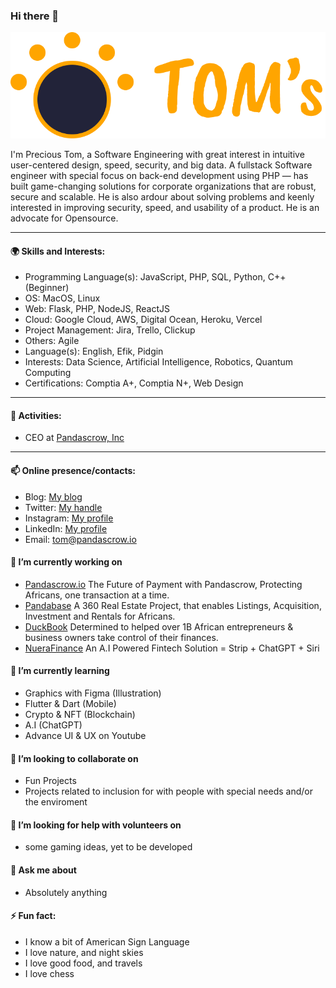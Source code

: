 ### Hi there 👋

![prezine](https://raw.githubusercontent.com/prezine/prezine/main/logo.png)


I'm Precious Tom, a Software Engineering with great interest in intuitive user-centered design, speed, security, and big data. A fullstack Software engineer with special focus on back-end development using PHP — has built game-changing solutions for corporate organizations that are robust, secure and scalable. He is also ardour about solving problems and keenly interested in improving security, speed, and usability of a product. He is an advocate for Opensource.

---
#### 🌍 Skills and Interests:
- Programming Language(s): JavaScript, PHP, SQL, Python, C++(Beginner)
- OS: MacOS, Linux
- Web: Flask, PHP, NodeJS, ReactJS
- Cloud: Google Cloud, AWS, Digital Ocean, Heroku, Vercel
- Project Management: Jira, Trello, Clickup
- Others: Agile
- Language(s): English, Efik, Pidgin
- Interests: Data Science, Artificial Intelligence, Robotics, Quantum Computing
- Certifications: Comptia A+, Comptia N+, Web Design

---
#### 🚀 Activities:
- CEO at [Pandascrow, Inc](https://pandascrow.io/)
---

#### 📫 Online presence/contacts:
- Blog: [My blog](https://medium.com/@precioustom)
- Twitter: [My handle](https://twitter.com/PAniefiok)
- Instagram: [My profile](https://www.instagram.com/life.of.a.nerd/)
- LinkedIn: [My profile](https://www.linkedin.com/in/precioustom/)
- Email: [tom@pandascrow.io](mailto:tom@pandascrow.io)

#### 🔭 I’m currently working on 
- [Pandascrow.io](https://pandascrow.io) The Future of Payment with Pandascrow, Protecting Africans, one transaction at a time.
- [Pandabase](#) A 360 Real Estate Project, that enables Listings, Acquisition, Investment and Rentals for Africans.
- [DuckBook](https://tryduckbook.com/) Determined to helped over 1B African entrepreneurs & business owners take control of their finances.
- [NueraFinance](#) An A.I Powered Fintech Solution = Strip + ChatGPT + Siri

#### 🌱 I’m currently learning 
- Graphics with Figma (Illustration)
- Flutter & Dart (Mobile)
- Crypto & NFT (Blockchain)
- A.I (ChatGPT)
- Advance UI & UX on Youtube

#### 👯 I’m looking to collaborate on 
- Fun Projects
- Projects related to inclusion for with people with special needs and/or the enviroment

#### 🤔 I’m looking for help with volunteers on 
- some gaming ideas, yet to be developed

#### 💬 Ask me about 
- Absolutely anything

#### ⚡ Fun fact:
- I know a bit of American Sign Language
- I love nature, and night skies
- I love good food, and travels
- I love chess
